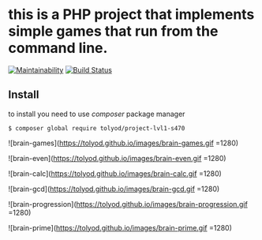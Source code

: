 # this is a PHP project that implements simple games that run from the command line.
[![Maintainability](https://api.codeclimate.com/v1/badges/a99a88d28ad37a79dbf6/maintainability)](https://codeclimate.com/github/codeclimate/codeclimate/maintainability)
[![Build Status](https://travis-ci.org/tolyod/project-lvl1-s470.svg?branch=master)](https://travis-ci.org/tolyod/project-lvl1-s470)
## Install

to install you need to use _composer_ package manager

`$ composer global require tolyod/project-lvl1-s470`

![brain-games](https://tolyod.github.io/images/brain-games.gif =1280)

![brain-even](https://tolyod.github.io/images/brain-even.gif =1280)

![brain-calc](https://tolyod.github.io/images/brain-calc.gif =1280)

![brain-gcd](https://tolyod.github.io/images/brain-gcd.gif =1280)

![brain-progression](https://tolyod.github.io/images/brain-progression.gif =1280)

![brain-prime](https://tolyod.github.io/images/brain-prime.gif =1280)

